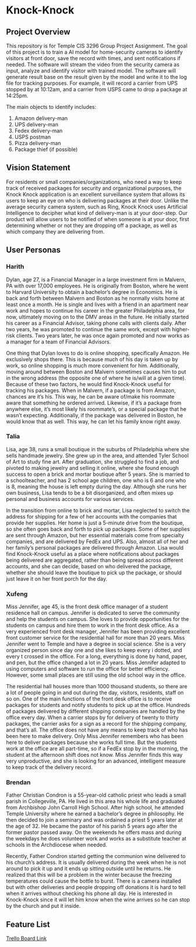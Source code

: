 # Knock-Knock

## Project Overview
This repository is for Temple CIS 3296 Group Project Assignment. 
The goal of this project is to train a AI model for home-security cameras to identify visitors at front door, save the record with times, and sent notifications if needed. The software will stream the video from the security camera as input, analyze and identify visitor with trained model. The software will generate result base on the result given by the model and write it to the log file for tracking purposes. For example, it will record a carrier from UPS stopped by at 10:12am, and a carrier from USPS came to drop a package at 14:25pm. 

The main objects to identify includes:
1. Amazon delivery-man
2. UPS delivery-man
3. Fedex delivery-man
4. USPS postman
5. Pizza delivery-man
6. Package thief (if possible)

## Vision Statement
For residents or small companies/organizations, who need a way to keep track of received packages for security and organizational purposes, the Knock Knock application is an excellent surveillance system that allows its users to keep an eye on who is delivering packages at their door. Unlike the average security camera system, such as Ring, Knock Knock uses Artificial Intelligence to decipher what kind of delivery-man is at your door-step. Our product will allow users to be notified of when someone is at your door, first determining whether or not they are dropping off a package, as well as which company they are delivering from.

## User Personas
### Harith
Dylan, age 27, is a Financial Manager in a large investment firm in Malvern, PA with over 17,000 employees. He is originally from Boston, where he went to Harvard University to obtain a bachelor’s degree in Economics. He is back and forth between Malvern and Boston as he normally visits home at least once a month. He is single and lives with a friend in an apartment near work and hopes to continue his career in the greater Philadelphia area, for now, ultimately moving on to the DMV areas in the future. He initially started his career as a Financial Advisor, taking phone calls with clients daily. After two years, he was promoted to continue the same work, except with higher-risk clients. Two years later, he was once again promoted and now works as a manager for a team of Financial Advisors. 

One thing that Dylan loves to do is online shopping, specifically Amazon. He exclusively shops there. This is because much of his day is taken up by work, so online shopping is much more convenient for him. Additionally, moving around between Boston and Malvern sometimes causes him to put in the wrong address (the opposite one of where he is/will at a given time). Because of these two factors, he would find Knock-Knock useful for tracking his packages. When in Malvern, if a package is from Amazon, chances are it’s his. This way, he can be aware of/make his roommate aware that something he ordered arrived. Likewise, if it’s a package from anywhere else, it’s most likely his roommate’s, or a special package that he wasn’t expecting. Additionally, if the package was delivered in Boston, he would know that as well. This way, he can let his family know right away. 

### Talia
Lisa, age 38, runs a small boutique in the suburbs of Philadelphia where she sells handmade jewelry. She grew up in the area, and attended Tyler School of Art to study fine art. After graduation, she struggled to find a job, and pivoted to making jewelry and selling it online, where she found enough success to open a brick and mortar boutique after 5 years. She is married to a schoolteacher, and has 2 school age children, one who is 6 and one who is 8, meaning the house is left empty during the day. Although she runs her own business, Lisa tends to be a bit disorganized, and often mixes up personal and business accounts for various services. 

In the transition from online to brick and mortar, Lisa neglected to switch the address for shipping for a few of her accounts with the companies that provide her supplies. Her home is just a 5-minute drive from the boutique, so she often goes back and forth to pick up packages. Some of her supplies are sent through Amazon, but her essential materials come from specialty companies, and are delivered by FedEx and UPS. Also, almost all of her and her family’s personal packages are delivered through Amazon. Lisa would find Knock-Knock useful as a place where notifications about packages being delivered are aggregated, rather than being spread across different accounts, and she can decide, based on who delivered the package, whether she should leave the boutique to pick up the package, or should just leave it on her front porch for the day.

### Xufeng
Miss Jennifer, age 45, is the front desk office manager of a student residence hall on campus. Jennifer is dedicated to serve the community and help the students on campus. She loves to provide opportunities for the students on campus and hire them to work in the front desk office. As a very experienced front desk manager, Jennifer has been providing excellent front customer service for the residential hall for more than 20 years. Miss Jennifer went to Temple and have a degree in social science. She is a very organized person since day one and she likes to keep every i dotted, and every t crossed in the office. For a long, everything is done by hand, paper, and pen, but the office changed a lot in 20 years. Miss Jennifer adapted to using computers and software to run the office for better efficiency. However, some small places are still using the old school way in the office.

The residential hall houses more than 1000 thousand students, so there are a lot of people going in and out during the day, visitors, residents, staff on so on. One of the main functions of the front desk office is to receive packages for students and notify students to pick up at the office. Hundreds of packages delivered by different shipping companies are handled by the office every day. When a carrier stops by for delivery of twenty to thirty packages, the carrier asks for a sign as a record for the shipping company, and that’s all. The office does not have any means to keep track of who has been here to make delivery. Only Miss Jennifer remembers who has been here to deliver packages because she works full time.  But the students work at the office are all part-time, so if a FedEx stop by in the morning, the student at the afternoon shift does not know. Miss Jennifer finds this way very unproductive, and she is looking for an advanced, intelligent measure to keep track of the delivery record. 

### Brendan
Father Christian Condron is a 55-year-old catholic priest who leads a small parish in Collegeville, PA. He lived in this area his whole life and graduated from Archbishop John Carroll High School. After high school, he attended Temple University where he earned a bachelor’s degree in philosophy. He then decided to join a seminary and was ordained a priest 5 years later at the age of 32. He became the pastor of his parish 5 years ago after the former pastor passed away. On the weekends he offers mass and during the weekdays he does volunteer work and works as a substitute teacher at schools in the Archdiocese when needed.  

Recently, Father Condron started getting the communion wine delivered to his church’s address. It is usually delivered during the week when he is not around to pick it up and it ends up sitting outside until he returns. He realized that this will be a problem in the winter because the freezing temperatures could cause the bottle to burst. There is a camera installed but with other deliveries and people dropping off donations it is hard to tell when it arrives without checking his phone all day. He is interested in Knock-Knock since it will let him know when the wine arrives so he can stop by the church and put it inside. 

## Feature List
[Trello Board Link](https://trello.com/c/p2KyVKwq/7-feature-list)

